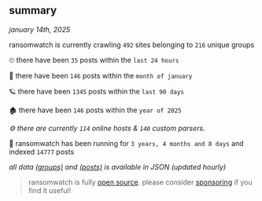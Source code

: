 
## summary
_january 14th, 2025_

ransomwatch is currently crawling `492` sites belonging to `216` unique groups

⏲ there have been `35` posts within the `last 24 hours`

🦈 there have been `146` posts within the `month of january`

🪐 there have been `1345` posts within the `last 90 days`

🏚 there have been `146` posts within the `year of 2025`

_⚙️ there are currently `114` online hosts & `140` custom parsers._

🦕 ransomwatch has been running for `3 years, 4 months and 8 days` and indexed `14777` posts

_all data  [(groups)](http://ransomwhat.telemetry.ltd/groups) and [(posts)](http://ransomwhat.telemetry.ltd/posts) is available in JSON (updated hourly)_

> ransomwatch is fully [open source](https://github.com/joshhighet/ransomwatch#ransomwatch--). please consider [sponsoring](https://github.com/sponsors/joshhighet) if you find it useful!

